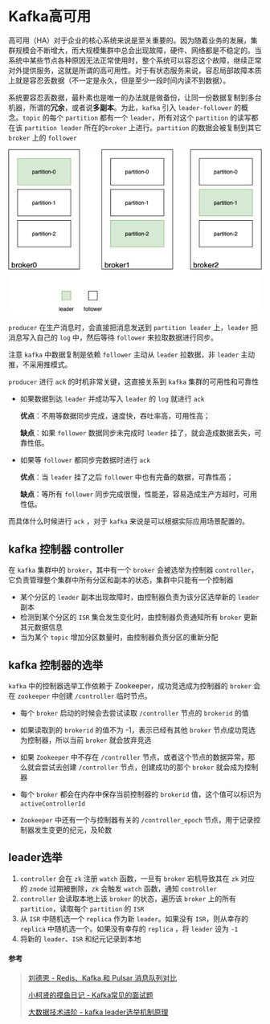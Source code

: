 # Kafka高可用

高可用（HA）对于企业的核心系统来说是至关重要的。因为随着业务的发展，集群规模会不断增大，而大规模集群中总会出现故障，硬件、网络都是不稳定的。当系统中某些节点各种原因无法正常使用时，整个系统可以容忍这个故障，继续正常对外提供服务，这就是所谓的高可用性。对于有状态服务来说，容忍局部故障本质上就是容忍丢数据（不一定是永久，但是至少一段时间内读不到数据）。

系统要容忍丢数据，最朴素也是唯一的办法就是做备份，让同一份数据复制到多台机器，所谓的**冗余**，或者说**多副本**。为此，`kafka` 引入 `leader-follower` 的概念。`topic` 的每个 `partition` 都有一个 `leader`，所有对这个 `partition` 的读写都在该 `partition leader` 所在的`broker` 上进行。`partition` 的数据会被复制到其它 `broker` 上的 `follower`



![v2-76fb6caf9403ca790b721757e91d6585_1440w](assets/v2-76fb6caf9403ca790b721757e91d6585_1440w.png)



`producer` 在生产消息时，会直接把消息发送到 `partition leader` 上，`leader` 把消息写入自己的 `log` 中，然后等待 `follower` 来拉取数据进行同步。

注意 `kafka` 中数据复制是依赖 `follower` 主动从 `leader` 拉数据，非 `leader` 主动推，不采用推模式。

`producer` 进行 `ack` 的时机非常关键，这直接关系到 `kafka` 集群的可用性和可靠性

- 如果数据到达 `leader` 并成功写入 `leader` 的 `log` 就进行 `ack`

  **优点**：不用等数据同步完成，速度快，吞吐率高，可用性高；

  **缺点**：如果 `follower` 数据同步未完成时 `leader` 挂了，就会造成数据丢失，可靠性低。

- 如果等 `follower` 都同步完数据时进行 `ack`

  **优点**：当 `leader` 挂了之后 `follower` 中也有完备的数据，可靠性高；

  **缺点**：等所有 `follower` 同步完成很慢，性能差，容易造成生产方超时，可用性低。

而具体什么时候进行 `ack` ，对于 `kafka` 来说是可以根据实际应用场景配置的。





## kafka 控制器 controller

在 `kafka` 集群中的 `broker`，其中有一个 `broker` 会被选举为控制器 `controller`，它负责管理整个集群中所有分区和副本的状态，集群中只能有一个控制器

- 某个分区的 `leader` 副本出现故障时，由控制器负责为该分区选举新的 `leader` 副本
- 检测到某个分区的 `ISR` 集合发生变化时，由控制器负责通知所有 `broker` 更新其元数据信息
- 当为某个 `topic` 增加分区数量时，由控制器负责分区的重新分配





## kafka 控制器的选举

`kafka` 中的控制器选举工作依赖于 Zookeeper，成功竞选成为控制器的 `broker` 会在 `zookeeper` 中创建 `/controller` 临时节点。

- 每个 `broker` 启动的时候会去尝试读取 `/controller` 节点的 `brokerid` 的值

- 如果读取到的 `brokerid` 的值不为 -1，表示已经有其他 `broker` 节点成功竞选为控制器，所以当前 `broker` 就会放弃竞选

- 如果 `Zookeeper` 中不存在 `/controller` 节点，或者这个节点的数据异常，那么就会尝试去创建 `/controller` 节点，创建成功的那个 `broker` 就会成为控制器

- 每个 `broker` 都会在内存中保存当前控制器的 `brokerid` 值，这个值可以标识为 `activeControllerId`

- `Zookeeper` 中还有一个与控制器有关的 `/controller_epoch` 节点，用于记录控制器发生变更的纪元，及轮数





## leader选举

1. `controller` 会在 `zk` 注册 `watch` 函数，一旦有 `broker` 宕机导致其在 `zk` 对应的 `znode` 过期被删除，`zk` 会触发 `watch` 函数，通知 `controller`
2. `controller` 会读取本地上该 `broker` 的状态，遍历该 `broker` 上的所有 `partition`，读取每个 `partition` 的 `ISR`
3. 从 `ISR` 中随机选一个 `replica` 作为新 `leader`。如果没有 `ISR`，则从幸存的 `replica` 中随机选一个。如果没有幸存的 `replica` ，将 `leader` 设为 `-1`
4. 将新的 `leader`、`ISR` 和纪元记录到本地





#### 参考

> [刘德恩 - Redis、Kafka 和 Pulsar 消息队列对比](https://mp.weixin.qq.com/s/LNQ1YvhnviKPGNsQx2A4cQ)
>
> [小柯贤的摸鱼日记 - Kafka常见的面试题](https://zhuanlan.zhihu.com/p/399185296)
>
> [大数据技术进阶 - kafka leader选举机制原理](https://www.jianshu.com/p/1f02328a4f2e)

